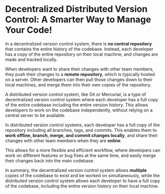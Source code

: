 # Decentralized Distributed Version Control: A Smarter Way to Manage Your Code!

In a decentralized version control system, there is **no central repository** that contains the entire history of the codebase. Instead, each developer has a copy of the entire repository on their local machine, and changes are made and tracked locally.

When developers want to share their changes with other team members, they push their changes to a **remote repository**, which is typically hosted on a server. Other developers can then pull those changes down to their local machines, and merge them into their own copies of the repository.

A distributed version control system, like Git or Mercurial, is a type of decentralized version control system where each developer has a full copy of the entire codebase including the entire version history. This allows developers to work on the codebase independently, without relying on a central server to be available.

In distributed version control systems, each developer has a full copy of the repository including all branches, tags, and commits. This enables them to **work offline, branch, merge, and commit changes locally**, and share their changes with other team members when they are **online**.

This allows for a more flexible and efficient workflow, where developers can work on different features or bug fixes at the same time, and easily merge their changes back into the main codebase.

In summary, the decentralized version control system allows **multiple** copies of the codebase to exist and be worked on simultaneously, while the distributed version control system allows each developer to have a full copy of the codebase, including the entire version history on their local machine.
